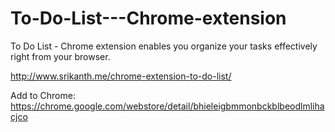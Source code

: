 To-Do-List---Chrome-extension
=============================

To Do List - Chrome extension enables you organize your tasks effectively right from your browser.

http://www.srikanth.me/chrome-extension-to-do-list/

Add to Chrome: https://chrome.google.com/webstore/detail/bhieleigbmmonbckblbeodlmlihacjco 